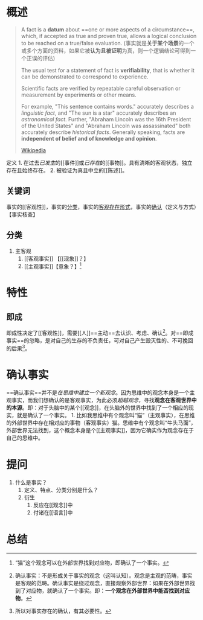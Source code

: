 # 概述
> A fact is a **datum** about ==one or more aspects of a circumstance==, which, if accepted as true and proven true, allows a logical conclusion to be reached on a true/false evaluation. (事实就是**关于某个场景**的一个或多个方面的资料，如果它被**认为且被证明**为真，则一个逻辑结论可得到一个正误的评估)
> 
> The usual test for a statement of fact is **verifiability**, that is whether it can be demonstrated to correspond to experience. 
> 
> Scientific facts are verified by repeatable careful observation or measurement by experiments or other means.
>
> For example, "This sentence contains words." accurately describes a *linguistic fact*, and "The sun is a star" accurately describes an *astronomical fact*. Further, "Abraham Lincoln was the 16th President of the United States" and "Abraham Lincoln was assassinated" both accurately describe *historical facts*. Generally speaking, facts are **independent of belief and of knowledge and opinion**.
>
> [Wikipedia](https://en.wikipedia.org/wiki/Fact) 


定义
	1. 在过去*已发生*的[[事件]]或*已存在*的[[事物]]。具有清晰的客观状态，独立存在且始终存在。
	2. 被验证为真且中立的[[陈述]]。
## 关键词
事实的[[客观性]]，事实的<u>分类</u>，事实的<u>客观存在形式</u>，事实的<u>确认</u>（定义与方式）【事实核查】
## 分类
1. 主客观
	1. [[客观事实]] 【[[现象]]？】
	2. [[主观事实]]【意象？】[^4] 
# 特性
## 即成
即成性决定了[[客观性]]，需要[[人]]==主动==去认识、考虑、确认[^3]。对==即成事实==的忽略，是对自己的生存的不负责任，可对自己产生毁灭性的、不可挽回的后果[^1]。
# 确认事实
==确认事实==并不是*在思维中建立一个新观念*。因为思维中的观念本身是一个主观事实，而我们想确认的是客观事实，为此必须*超越观念*，寻找**观念在客观世界中的本源**。即：对于头脑中的某个[[观念]]，在头脑外的世界中找到了一个相应的现实，就是确认了一个事实。
	1. 比如我思维中有个观念叫“猫”（主观事实），在思维的外部世界中存在相对应的事物（客观事实）猫。思维中有个观念叫“牛头马面”，外部世界无法找到，这个概念本身是个[[主观事实]]，因为它确实作为观念存在于自己的思维中。
# 提问
1. 什么是事实？
	1. 定义、特点、分类分别是什么？
	2. 衍生
		1. 反应在[[观念]]中
		2. 付诸在[[语言]]中
# 总结


[^1]: 所以对事实存在的确认，有其必要性。
[^2]: 主观事实如果自己没有体验，则无法验证。
[^3]: 确认事实：不是形成关于事实的观念（这叫认知）。观念是主观的范畴，事实是客观的范畴。确认事实是绕过观念，直接观察外部世界：如果在外部世界找到了对应物，就确认了一个事实。即：**一个观念在外部世界中能否找到对应物**。
[^4]: “猫”这个观念可以在外部世界找到对应物，即确认了一个事实。